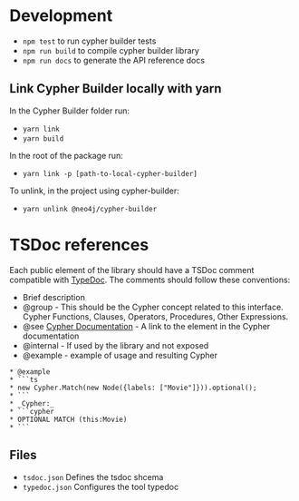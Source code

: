 # Development

- `npm test` to run cypher builder tests
- `npm run build` to compile cypher builder library
- `npm run docs` to generate the API reference docs

## Link Cypher Builder locally with yarn

In the Cypher Builder folder run:

- `yarn link`
- `yarn build`

In the root of the package run:

- `yarn link -p [path-to-local-cypher-builder]`

To unlink, in the project using cypher-builder:

- `yarn unlink @neo4j/cypher-builder`

# TSDoc references

Each public element of the library should have a TSDoc comment compatible with [TypeDoc](https://typedoc.org/guides/overview).
The comments should follow these conventions:

- Brief description
- @group - This should be the Cypher concept related to this interface. Cypher Functions, Clauses, Operators, Procedures, Other Expressions.
- @see [Cypher Documentation](https://neo4j.com/docs/cypher-manual) - A link to the element in the Cypher documentation
- @internal - If used by the library and not exposed
- @example - example of usage and resulting Cypher

````
* @example
* ```ts
* new Cypher.Match(new Node({labels: ["Movie"]})).optional();
* ```
* _Cypher:_
* ```cypher
* OPTIONAL MATCH (this:Movie)
* ```
````

## Files

- `tsdoc.json` Defines the tsdoc shcema
- `typedoc.json` Configures the tool typedoc
